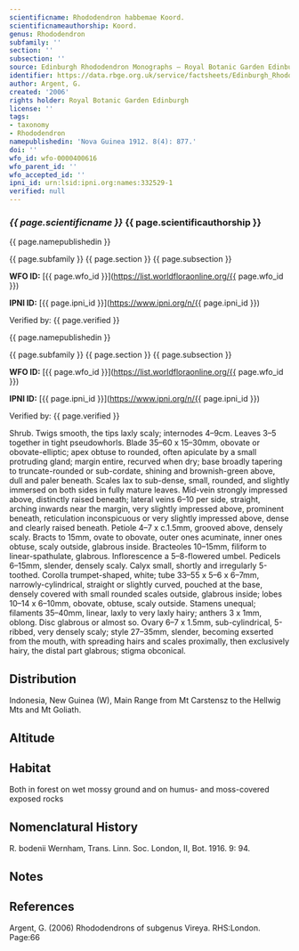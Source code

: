 ```yaml
---
scientificname: Rhododendron habbemae Koord.
scientificnameauthorship: Koord.
genus: Rhododendron
subfamily: ''
section: ''
subsection: ''
source: Edinburgh Rhododendron Monographs – Royal Botanic Garden Edinburgh
identifier: https://data.rbge.org.uk/service/factsheets/Edinburgh_Rhododendron_Monographs.xhtml
author: Argent, G.
created: '2006'
rights holder: Royal Botanic Garden Edinburgh
license: ''
tags:
- taxonomy
- Rhododendron
namepublishedin: 'Nova Guinea 1912. 8(4): 877.'
doi: ''
wfo_id: wfo-0000400616
wfo_parent_id: ''
wfo_accepted_id: ''
ipni_id: urn:lsid:ipni.org:names:332529-1
verified: null
---
```

### _{{ page.scientificname }}_ {{ page.scientificauthorship }}
 {{ page.namepublishedin }}

{{ page.subfamily }} {{ page.section }} {{ page.subsection }}

**WFO ID:** [{{ page.wfo_id }}](https://list.worldfloraonline.org/{{ page.wfo_id }})

**IPNI ID:** [{{ page.ipni_id }}](https://www.ipni.org/n/{{ page.ipni_id }})

Verified by: {{ page.verified }}

 {{ page.namepublishedin }}

{{ page.subfamily }} {{ page.section }} {{ page.subsection }}

**WFO ID:** [{{ page.wfo_id }}](https://list.worldfloraonline.org/{{ page.wfo_id }})

**IPNI ID:** [{{ page.ipni_id }}](https://www.ipni.org/n/{{ page.ipni_id }})

Verified by: {{ page.verified }}



Shrub. Twigs smooth, the tips laxly scaly; internodes 4–9cm. Leaves 3–5 together in tight pseudowhorls. Blade 35–60 x 15–30mm, obovate or obovate-elliptic; apex obtuse to rounded, often apiculate by a small protruding gland; margin entire, recurved when dry; base broadly tapering to truncate-rounded or sub-cordate, shining and brownish-green above, dull and paler beneath. Scales lax to sub-dense, small, rounded, and slightly immersed on both sides in fully mature leaves. Mid-vein strongly impressed above, distinctly raised beneath; lateral veins 6–10 per side, straight, arching inwards near the margin, very slightly impressed above, prominent beneath, reticulation inconspicuous or very slightly impressed above, dense and clearly raised beneath. Petiole 4–7 x c.1.5mm, grooved above, densely scaly. Bracts to 15mm, ovate to obovate, outer ones acuminate, inner ones obtuse, scaly outside, glabrous inside. Bracteoles 10–15mm, filiform to linear-spathulate, glabrous. Inflorescence a 5–8-flowered umbel. Pedicels 6–15mm, slender, densely scaly. Calyx small, shortly and irregularly 5-toothed. Corolla trumpet-shaped, white; tube 33–55 x 5–6 x 6–7mm, narrowly-cylindrical, straight or slightly curved, pouched at the base, densely covered with small rounded scales outside, glabrous inside; lobes 10–14 x 6–10mm, obovate, obtuse, scaly outside. Stamens unequal; filaments 35–40mm, linear, laxly to very laxly hairy; anthers 3 x 1mm, oblong. Disc glabrous or almost so. Ovary 6–7 x 1.5mm, sub-cylindrical, 5-ribbed, very densely scaly; style 27–35mm, slender, becoming exserted from the mouth, with spreading hairs and scales proximally, then exclusively hairy, the distal part glabrous; stigma obconical.

## Distribution
Indonesia, New Guinea (W), Main Range from Mt Carstensz to the Hellwig Mts and Mt Goliath.

## Altitude


## Habitat
Both in forest on wet mossy ground and on humus- and moss-covered exposed rocks

## Nomenclatural History
R. bodenii Wernham, Trans. Linn. Soc. London, II, Bot. 1916. 9: 94.
                       
## Notes


## References

Argent, G. (2006) Rhododendrons of subgenus Vireya. RHS:London. Page:66
